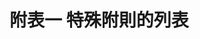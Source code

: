 # 附表一 特殊附則的列表

<!-- Example:
- ~~[special_regulation_name](special_regulation_link)~~
- [special_regulation_name](special_regulation_link)
- ...

Please also update (add/delete) the information of special regulations in the index.md
-->
